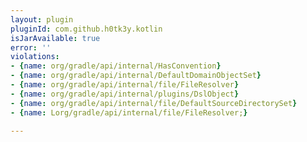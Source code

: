 ```yaml
---
layout: plugin
pluginId: com.github.h0tk3y.kotlin
isJarAvailable: true
error: ''
violations:
- {name: org/gradle/api/internal/HasConvention}
- {name: org/gradle/api/internal/DefaultDomainObjectSet}
- {name: org/gradle/api/internal/file/FileResolver}
- {name: org/gradle/api/internal/plugins/DslObject}
- {name: org/gradle/api/internal/file/DefaultSourceDirectorySet}
- {name: Lorg/gradle/api/internal/file/FileResolver;}

---
```

